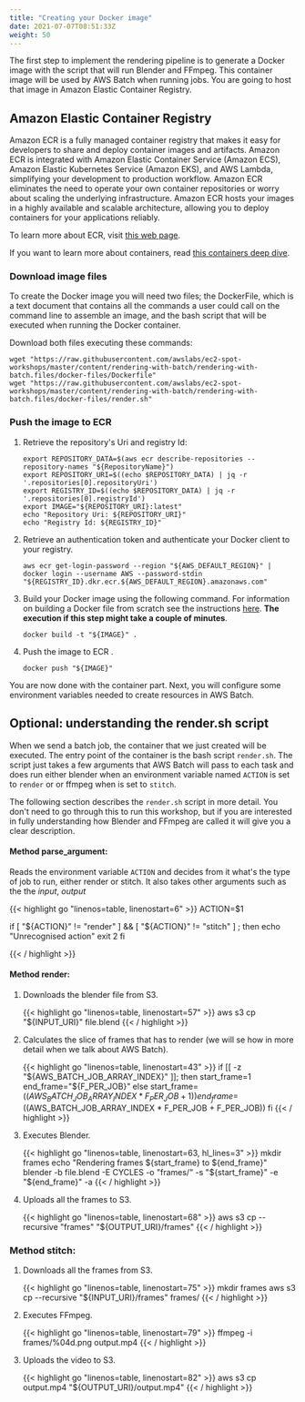 ```yaml
---
title: "Creating your Docker image"
date: 2021-07-07T08:51:33Z
weight: 50
---
```


The first step to implement the rendering pipeline is to generate a Docker image with the script that will run Blender and FFmpeg. This container image will be used by AWS Batch when running jobs. You are going to host that image in Amazon Elastic Container Registry.

## Amazon Elastic Container Registry

Amazon ECR is a fully managed container registry that makes it easy for developers to share and deploy container images and artifacts. Amazon ECR is integrated with Amazon Elastic Container Service (Amazon ECS),  Amazon Elastic Kubernetes Service (Amazon EKS), and AWS Lambda, simplifying your development to production workflow. Amazon ECR eliminates the need to operate your own container repositories or worry about scaling the underlying infrastructure. Amazon ECR hosts your images in a highly available and scalable architecture, allowing you to deploy containers for your applications reliably.

To learn more about ECR, visit [this web page](https://aws.amazon.com/ecr/).

If you want to learn more about containers, read [this containers deep dive](https://aws.amazon.com/getting-started/deep-dive-containers/).

### Download image files

To create the Docker image you will need two files; the DockerFile, which is a text document that contains all the commands a user could call on the command line to assemble an image, and the bash script that will be executed when running the Docker container.

Download both files executing these commands:

```
wget "https://raw.githubusercontent.com/awslabs/ec2-spot-workshops/master/content/rendering-with-batch/rendering-with-batch.files/docker-files/Dockerfile"
wget "https://raw.githubusercontent.com/awslabs/ec2-spot-workshops/master/content/rendering-with-batch/rendering-with-batch.files/docker-files/render.sh"
```

### Push the image to ECR

1. Retrieve the repository's Uri and registry Id:

    ```
    export REPOSITORY_DATA=$(aws ecr describe-repositories --repository-names "${RepositoryName}")
    export REPOSITORY_URI=$((echo $REPOSITORY_DATA) | jq -r '.repositories[0].repositoryUri')
    export REGISTRY_ID=$((echo $REPOSITORY_DATA) | jq -r '.repositories[0].registryId')
    export IMAGE="${REPOSITORY_URI}:latest"
    echo "Repository Uri: ${REPOSITORY_URI}"
    echo "Registry Id: ${REGISTRY_ID}"
    ```

1. Retrieve an authentication token and authenticate your Docker client to your registry.

    ```
    aws ecr get-login-password --region "${AWS_DEFAULT_REGION}" | docker login --username AWS --password-stdin "${REGISTRY_ID}.dkr.ecr.${AWS_DEFAULT_REGION}.amazonaws.com"
    ```

2. Build your Docker image using the following command. For information on building a Docker file from scratch see the instructions [here](https://docs.aws.amazon.com/AmazonECS/latest/developerguide/docker-basics.html). **The execution if this step might take a couple of minutes**.

    ```
    docker build -t "${IMAGE}" .
    ```

3. Push the image to ECR .

    ```
    docker push "${IMAGE}"
    ```

You are now done with the container part. Next, you will configure some environment variables needed to create resources in AWS Batch.

## Optional: understanding the render.sh script

When we send a batch job, the container that we just created will be executed. The entry point of the container is the bash script `render.sh`. The script just takes
a few arguments that AWS Batch will pass to each task and does run either blender when an environment variable named `ACTION` is set to `render` or or ffmpeg when is set to `stitch`.

The following section describes the `render.sh` script in more detail. You don't need to go through this to run this workshop, but if you are interested in fully understanding how Blender and FFmpeg are called it will give you a clear description.


#### Method parse_argument:

Reads the environment variable `ACTION` and decides from it what's the type of job to run, either render or stitch. It also takes other arguments such as the the *input*, *output*

{{< highlight go "linenos=table, linenostart=6" >}}
  ACTION=$1

  if [ "${ACTION}" != "render" ] && [ "${ACTION}" != "stitch" ] ; then
    echo "Unrecognised action"
    exit 2
  fi

{{< / highlight >}}


#### Method render:

1. Downloads the blender file from S3.

    {{< highlight go "linenos=table, linenostart=57" >}}
aws s3 cp "${INPUT_URI}" file.blend
{{< / highlight >}}

2. Calculates the slice of frames that has to render (we will se how in more detail when we talk about AWS Batch).

    {{< highlight go "linenos=table, linenostart=43" >}}
if [[ -z "${AWS_BATCH_JOB_ARRAY_INDEX}" ]]; then
  start_frame=1
  end_frame="${F_PER_JOB}"
else
  start_frame=$((AWS_BATCH_JOB_ARRAY_INDEX * F_PER_JOB + 1))
  end_frame=$((AWS_BATCH_JOB_ARRAY_INDEX * F_PER_JOB + F_PER_JOB))
fi
{{< / highlight >}}

3. Executes Blender.

    {{< highlight go "linenos=table, linenostart=63, hl_lines=3" >}}
mkdir frames
echo "Rendering frames ${start_frame} to ${end_frame}"
blender -b file.blend -E CYCLES -o "frames/" -s "${start_frame}" -e "${end_frame}" -a
{{< / highlight >}}

4. Uploads all the frames to S3.

    {{< highlight go "linenos=table, linenostart=68" >}}
aws s3 cp --recursive "frames" "${OUTPUT_URI}/frames"
{{< / highlight >}}

### Method stitch:

1. Downloads all the frames from S3.

    {{< highlight go "linenos=table, linenostart=75" >}}
mkdir frames
aws s3 cp --recursive "${INPUT_URI}/frames" frames/
{{< / highlight >}}

2. Executes FFmpeg.

    {{< highlight go "linenos=table, linenostart=79" >}}
ffmpeg -i frames/%04d.png output.mp4
{{< / highlight >}}

3. Uploads the video to S3.

    {{< highlight go "linenos=table, linenostart=82" >}}
aws s3 cp output.mp4 "${OUTPUT_URI}/output.mp4"
{{< / highlight >}}
